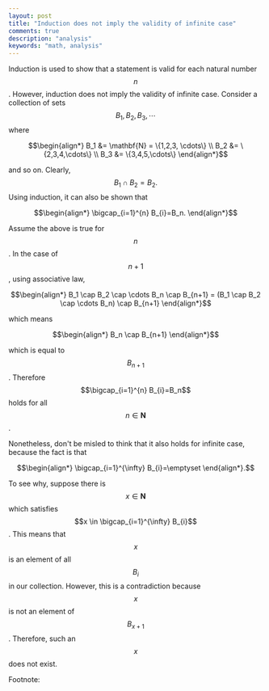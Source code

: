 ```yaml
---
layout: post
title: "Induction does not imply the validity of infinite case"
comments: true
description: "analysis"
keywords: "math, analysis"
---
```



Induction is used to show that a statement is valid for each natural number $$n$$. However, induction does not imply the validity of infinite case. Consider a collection of sets $$B_{1}, B_{2}, B_{3}, \cdots$$ where 

$$\begin{align*}
B_1 &= \mathbf{N} = \{1,2,3, \cdots\} \\
B_2 &= \{2,3,4,\cdots\} \\
B_3 &= \{3,4,5,\cdots\}
\end{align*}$$ 

and so on. Clearly, $$B_1 \cap B_2 = B_2.$$ Using induction, it can also be shown that 

$$\begin{align*}
\bigcap_{i=1}^{n} B_{i}=B_n.
\end{align*}$$ 

Assume the above is true for $$n$$. In the case of $$n+1$$, using associative law, 

$$\begin{align*}
B_1 \cap B_2 \cap  \cdots B_n \cap B_{n+1} =  (B_1 \cap B_2 \cap  \cdots B_n) \cap B_{n+1}
\end{align*}$$ 

which means 

$$\begin{align*}
B_n \cap B_{n+1}
\end{align*}$$ 

which is equal to $$B_{n+1}$$. Therefore $$\bigcap_{i=1}^{n} B_{i}=B_n$$ holds for all $$n \in \mathbf{N}$$.

Nonetheless, don't be misled to think that it also holds for infinite case, because the fact is that

$$\begin{align*} 
\bigcap_{i=1}^{\infty} B_{i}=\emptyset
\end{align*}.$$ 

To see why, suppose there is $$x \in \mathbf{N}$$ which satisfies $$x \in \bigcap_{i=1}^{\infty} B_{i}$$. This means that $$x$$ is an element of all $$B_i$$ in our collection. However, this is a contradiction because $$x$$ is not an element of $$B_{x+1}$$. Therefore, such an $$x$$ does not exist.

Footnote:

[^1]: Inspired by [Understanding Analysis](https://www.amazon.com/Understanding-Analysis-Undergraduate-Texts-Mathematics/dp/1493927116).
